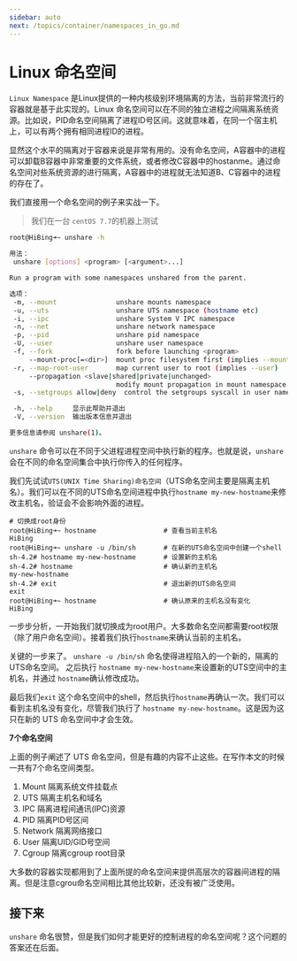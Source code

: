 ```yaml
---
sidebar: auto
next: /topics/container/namespaces_in_go.md
---
```


# Linux 命名空间

`Linux Namespace` 是Linux提供的一种内核级别环境隔离的方法，当前非常流行的容器就是基于此实现的。Linux 命名空间可以在不同的独立进程之间隔离系统资源。比如说，PID命名空间隔离了进程ID号区间。这就意味着，在同一个宿主机上，可以有两个拥有相同进程ID的进程。

显然这个水平的隔离对于容器来说是非常有用的。没有命名空间，A容器中的进程可以卸载B容器中非常重要的文件系统，或者修改C容器中的hostanme。通过命名空间对些系统资源的进行隔离，A容器中的进程就无法知道B、C容器中的进程的存在了。

我们直接用一个命名空间的例子来实战一下。

> 我们在一台 `centOS 7.7`的机器上测试



```bash
root@HiBing➜~ unshare -h

用法：
 unshare [options] <program> [<argument>...]

Run a program with some namespaces unshared from the parent.

选项：
 -m, --mount               unshare mounts namespace
 -u, --uts                 unshare UTS namespace (hostname etc)
 -i, --ipc                 unshare System V IPC namespace
 -n, --net                 unshare network namespace
 -p, --pid                 unshare pid namespace
 -U, --user                unshare user namespace
 -f, --fork                fork before launching <program>
     --mount-proc[=<dir>]  mount proc filesystem first (implies --mount)
 -r, --map-root-user       map current user to root (implies --user)
     --propagation <slave|shared|private|unchanged>
                           modify mount propagation in mount namespace
 -s, --setgroups allow|deny  control the setgroups syscall in user namespaces

 -h, --help     显示此帮助并退出
 -V, --version  输出版本信息并退出

更多信息请参阅 unshare(1)。

```

`unshare` 命令可以在不同于父进程进程空间中执行新的程序。也就是说，`unshare` 会在不同的命名空间集合中执行你传入的任何程序。

我们先试试`UTS(UNIX Time Sharing)命名空间`（UTS命名空间主要是隔离主机名）。我们可以在不同的UTS命名空间进程中执行`hostname my-new-hostname`来修改主机名，验证会不会影响外面的进程。

```
# 切换成root身份
root@HiBing➜~ hostname                 # 查看当前主机名
HiBing
root@HiBing➜~ unshare -u /bin/sh       # 在新的UTS命名空间中创建一个shell
sh-4.2# hostname my-new-hostname       # 设置新的主机名
sh-4.2# hostname                       # 确认新的主机名
my-new-hostname
sh-4.2# exit                           # 退出新的UTS命名空间
exit
root@HiBing➜~ hostname                 # 确认原来的主机名没有变化
HiBing
```

一步步分析，一开始我们就切换成为root用户。大多数命名空间都需要root权限（除了用户命名空间）。接着我们执行`hostname`来确认当前的主机名。

关键的一步来了。 `unshare -u /bin/sh` 命名使得进程陷入的一个新的，隔离的UTS命名空间。 之后执行 `hostname my-new-hostname`来设置新的UTS空间中的主机名，并通过 `hostname`确认修改成功。

最后我们`exit` 这个命名空间中的shell，然后执行`hostname`再确认一次。我们可以看到主机名没有变化，尽管我们执行了 `hostname my-new-hostname`。这是因为这只在新的 UTS 命名空间中才会生效。

**7个命名空间**

上面的例子阐述了 UTS 命名空间，但是有趣的内容不止这些。在写作本文的时候一共有7个命名空间类型。

1. Mount 隔离系统文件挂载点
2. UTS 隔离主机名和域名
3. IPC 隔离进程间通讯(IPC)资源
4. PID 隔离PID号区间
5. Network 隔离网络接口
6. User 隔离UID/GID号空间
7. Cgroup 隔离cgroup root目录

大多数的容器实现都用到了上面所提的命名空间来提供高层次的容器间进程的隔离。但是注意cgrou命名空间相比其他比较新，还没有被广泛使用。

## 接下来

`unshare` 命名很赞，但是我们如何才能更好的控制进程的命名空间呢？这个问题的答案还在后面。




